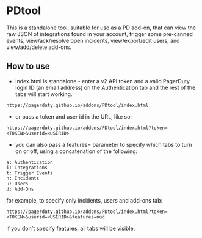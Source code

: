 # PDtool

This is a standalone tool, suitable for use as a PD add-on, that can view the raw JSON of integrations found in your account, trigger some pre-canned events, view/ack/resolve open incidents, view/export/edit users, and view/add/delete add-ons.

## How to use

* index.html is standalone - enter a v2 API token and a valid PagerDuty login ID (an email address) on the Authentication tab and the rest of the tabs will start working.
```
https://pagerduty.github.io/addons/PDtool/index.html
```
* or pass a token and user id in the URL, like so:
```
https://pagerduty.github.io/addons/PDtool/index.html?token=<TOKEN>&userid=<USERID>
```
* you can also pass a features= parameter to specify which tabs to turn on or off, using a concatenation of the following:
```
a: Authentication
i: Integrations
t: Trigger Events
n: Incidents
u: Users
d: Add-Ons
```
for example, to specify only incidents, users and add-ons tab:
```
https://pagerduty.github.io/addons/PDtool/index.html?token=<TOKEN>&userid=<USERID>&features=nud
```
if you don't specify features, all tabs will be visible.
